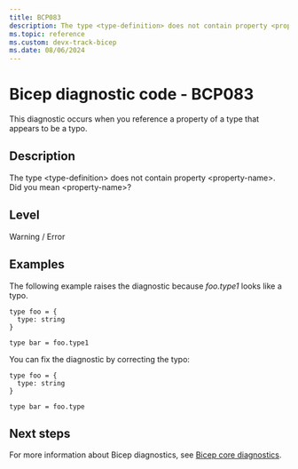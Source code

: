 ```yaml
---
title: BCP083
description: The type <type-definition> does not contain property <property-name>. Did you mean <property-name>?
ms.topic: reference
ms.custom: devx-track-bicep
ms.date: 08/06/2024
---
```


# Bicep diagnostic code - BCP083

This diagnostic occurs when you reference a property of a type that appears to be a typo.

## Description

The type &lt;type-definition> does not contain property &lt;property-name>. Did you mean &lt;property-name>?

## Level

Warning / Error

## Examples

The following example raises the diagnostic because _foo.type1_ looks like a typo.

```bicep
type foo = {
  type: string
}

type bar = foo.type1
```

You can fix the diagnostic by correcting the typo:

```bicep
type foo = {
  type: string
}

type bar = foo.type
```

## Next steps

For more information about Bicep diagnostics, see [Bicep core diagnostics](../bicep-core-diagnostics.md).
